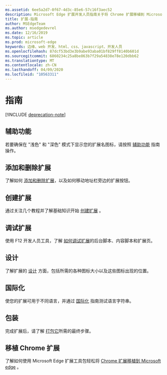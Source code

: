 ```yaml
---
ms.assetid: 6ee5a2d7-0f67-4d3c-85e6-57c16f3aec52
description: Microsoft Edge 扩展开发人员指南关于将 Chrome 扩展移植到 Microsoft Edge 和调试扩展等主题。
title: 扩展-指南
author: MSEdgeTeam
ms.author: msedgedevrel
ms.date: 12/16/2019
ms.topic: article
ms.prod: microsoft-edge
keywords: 边缘、web 开发、html、css、javascript、开发人员
ms.openlocfilehash: 87dcf53bd3e3b9abe93aba01bf829ff8140b601d
ms.sourcegitcommit: 6860234c25a8be863b7f29a54838e78e120dbb62
ms.translationtype: MT
ms.contentlocale: zh-CN
ms.lasthandoff: 04/09/2020
ms.locfileid: "10563311"
---
```

# 指南  

[!INCLUDE [deprecation-note](includes/deprecation-note.md)]  

## 辅助功能
若要确保在 "浅色" 和 "深色" 模式下显示您的扩展名图标，请按照 [辅助功能](./guides/accessibility.md) 指南操作。

## 添加和删除扩展
了解如何 [添加和删除扩展](./guides/adding-and-removing-extensions.md)，以及如何移动地址栏旁边的扩展按钮。

## 创建扩展
通过关注几个教程并了解基础知识开始 [创建扩展](./guides/creating-an-extension.md) 。

## 调试扩展
使用 F12 开发人员工具，了解 [如何调试扩展](./guides/debugging-extensions.md)的后台脚本、内容脚本和扩展页。

## 设计
了解扩展的 [设计](./guides/design.md) 方面，包括所需的各种图标大小以及这些图标出现的位置。

## 国际化
使您的扩展可用于不同语言，并通过 [国际化](./guides/internationalization.md) 指南测试语言字符串。

## 包装
完成扩展后，请了解 [打包它](./guides/packaging.md)所需的最终步骤。

## 移植 Chrome 扩展
了解如何使用 Microsoft Edge 扩展工具包轻松将 [Chrome 扩展移植到 Microsoft edge](./guides/porting-Chrome-extensions.md) 。
